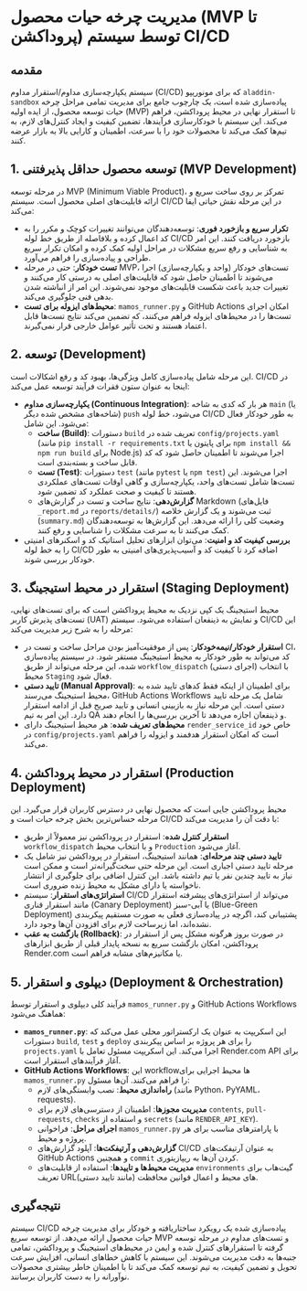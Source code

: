 # مدیریت چرخه حیات محصول (MVP تا پروداکشن) توسط سیستم CI/CD

## مقدمه
سیستم یکپارچه‌سازی مداوم/استقرار مداوم (CI/CD) که برای مونوریپو `aladdin-sandbox` پیاده‌سازی شده است، یک چارچوب جامع برای مدیریت تمامی مراحل چرخه حیات توسعه محصول، از ایده اولیه (MVP) تا استقرار نهایی در محیط پروداکشن، فراهم می‌کند. این سیستم با خودکارسازی فرآیندها، تضمین کیفیت و ایجاد کنترل‌های لازم، به تیم‌ها کمک می‌کند تا محصولات خود را با سرعت، اطمینان و کارایی بالا به بازار عرضه کنند.

## 1. توسعه محصول حداقل پذیرفتنی (MVP Development)
در مرحله توسعه MVP (Minimum Viable Product)، تمرکز بر روی ساخت سریع و ارائه قابلیت‌های اصلی محصول است. سیستم CI/CD در این مرحله نقش حیاتی ایفا می‌کند:

*   **تکرار سریع و بازخورد فوری**: توسعه‌دهندگان می‌توانند تغییرات کوچک و مکرر را به کد اعمال کرده و بلافاصله از طریق خط لوله CI/CD بازخورد دریافت کنند. این امر به شناسایی و رفع سریع مشکلات در مراحل اولیه کمک کرده و امکان تکرار سریع طراحی و پیاده‌سازی را فراهم می‌آورد.
*   **تست خودکار**: حتی در مرحله MVP، تست‌های خودکار (واحد و یکپارچه‌سازی) اجرا می‌شوند تا اطمینان حاصل شود که قابلیت‌های اصلی به درستی کار می‌کنند و تغییرات جدید باعث شکست قابلیت‌های موجود نمی‌شوند. این امر از انباشته شدن بدهی فنی جلوگیری می‌کند.
*   **محیط‌های ایزوله برای تست**: `mamos_runner.py` و GitHub Actions امکان اجرای تست‌ها را در محیط‌های ایزوله فراهم می‌کنند، که تضمین می‌کند نتایج تست‌ها قابل اعتماد هستند و تحت تأثیر عوامل خارجی قرار نمی‌گیرند.

## 2. توسعه (Development)
این مرحله شامل پیاده‌سازی کامل ویژگی‌ها، بهبود کد و رفع اشکالات است. CI/CD در اینجا به عنوان ستون فقرات فرآیند توسعه عمل می‌کند:

*   **یکپارچه‌سازی مداوم (Continuous Integration)**: هر بار که کدی به شاخه `main` (یا شاخه‌های مشخص شده دیگر) `push` می‌شود، خط لوله CI/CD به طور خودکار فعال می‌شود. این شامل:
    *   **ساخت (Build)**: دستورات `build` تعریف شده در `config/projects.yaml` (مانند `pip install -r requirements.txt` برای پایتون یا `npm install && npm run build` برای Node.js) اجرا می‌شوند تا اطمینان حاصل شود که کد قابل ساخت و بسته‌بندی است.
    *   **تست (Test)**: دستورات `test` (مانند `pytest` یا `npm test`) اجرا می‌شوند. این تست‌ها شامل تست‌های واحد، یکپارچه‌سازی و گاهی اوقات تست‌های عملکردی هستند تا کیفیت و صحت عملکرد کد تضمین شود.
    *   **گزارش‌دهی**: نتایج ساخت و تست در گزارش‌های Markdown (فایل‌های `_report.md` در `reports/details/`) ثبت می‌شوند و یک گزارش خلاصه (`summary.md`) وضعیت کلی را ارائه می‌دهد. این گزارش‌ها به توسعه‌دهندگان کمک می‌کنند تا به سرعت مشکلات را شناسایی و رفع کنند.
*   **بررسی کیفیت کد و امنیت**: می‌توان ابزارهای تحلیل استاتیک کد و اسکنرهای امنیتی را به خط لوله CI/CD اضافه کرد تا کیفیت کد و آسیب‌پذیری‌های امنیتی به طور خودکار بررسی شوند.

## 3. استقرار در محیط استیجینگ (Staging Deployment)
محیط استیجینگ یک کپی نزدیک به محیط پروداکشن است که برای تست‌های نهایی، تست‌های پذیرش کاربر (UAT) و نمایش به ذینفعان استفاده می‌شود. سیستم CI/CD این مرحله را به شرح زیر مدیریت می‌کند:

*   **استقرار خودکار/نیمه‌خودکار**: پس از موفقیت‌آمیز بودن مراحل ساخت و تست در CI، کد می‌تواند به طور خودکار به محیط استیجینگ مستقر شود. در سیستم پیاده‌سازی شده، این مرحله می‌تواند از طریق `workflow_dispatch` (اجرای دستی) با انتخاب محیط `Staging` فعال شود.
*   **تایید دستی (Manual Approval)**: برای اطمینان از اینکه فقط کدهای تایید شده به محیط استیجینگ می‌رسند، GitHub Actions Workflows شامل یک مرحله تایید دستی است. این مرحله نیاز به بازبینی انسانی و تایید صریح قبل از ادامه استقرار دارد. این امر به تیم QA و ذینفعان اجازه می‌دهد تا آخرین بررسی‌ها را انجام دهند.
*   **محیط‌های تعریف شده**: هر محیط استیجینگ دارای `render_service_id` خاص خود در `config/projects.yaml` است که امکان استقرار هدفمند و ایزوله را فراهم می‌کند.

## 4. استقرار در محیط پروداکشن (Production Deployment)
محیط پروداکشن جایی است که محصول نهایی در دسترس کاربران قرار می‌گیرد. این مرحله حساس‌ترین بخش چرخه حیات است و CI/CD با دقت آن را مدیریت می‌کند:

*   **استقرار کنترل شده**: استقرار در پروداکشن نیز معمولاً از طریق `workflow_dispatch` و با انتخاب محیط `Production` آغاز می‌شود.
*   **تایید دستی چند مرحله‌ای**: همانند استیجینگ، استقرار در پروداکشن نیز شامل یک مرحله تایید دستی اجباری است. این مرحله حتی سخت‌گیرانه‌تر است و ممکن است نیاز به تایید چندین نفر یا تیم داشته باشد. این کنترل اضافی برای جلوگیری از انتشار ناخواسته یا دارای مشکل به محیط زنده ضروری است.
*   **استراتژی‌های استقرار**: سیستم CI/CD می‌تواند از استراتژی‌های پیشرفته استقرار مانند استقرار قناری (Canary Deployment) یا آبی-سبز (Blue-Green Deployment) پشتیبانی کند، اگرچه در پیاده‌سازی فعلی به صورت مستقیم پیکربندی نشده‌اند، اما زیرساخت لازم برای افزودن آن‌ها وجود دارد.
*   **بازگشت به عقب (Rollback)**: در صورت بروز هرگونه مشکل پس از استقرار در پروداکشن، امکان بازگشت سریع به نسخه پایدار قبلی از طریق ابزارهای Render.com یا مکانیزم‌های مشابه فراهم است.

## 5. دیپلوی و استقرار (Deployment & Orchestration)
فرآیند کلی دیپلوی و استقرار توسط `mamos_runner.py` و GitHub Actions Workflows هماهنگ می‌شود:

*   **`mamos_runner.py`**: این اسکریپت به عنوان یک ارکستراتور محلی عمل می‌کند که دستورات `build`, `test` و `deploy` را برای هر پروژه بر اساس پیکربندی `projects.yaml` اجرا می‌کند. این اسکریپت مسئول تعامل با Render.com API برای آغاز فرآیندهای استقرار است.
*   **GitHub Actions Workflows**: این workflowها محیط اجرایی برای `mamos_runner.py` را فراهم می‌کنند. آن‌ها مسئول:
    *   **راه‌اندازی محیط**: نصب وابستگی‌های لازم (مانند Python، PyYAML، requests).
    *   **مدیریت مجوزها**: اطمینان از دسترسی‌های لازم برای `contents`, `pull-requests`, `checks` و استفاده از `secrets` (مانند `RENDER_API_KEY`).
    *   **اجرای مراحل**: فراخوانی `mamos_runner.py` با پارامترهای مناسب برای هر پروژه و محیط.
    *   **گزارش‌دهی و آرتیفکت‌ها**: آپلود گزارش‌های CI/CD به عنوان آرتیفکت‌های GitHub Actions و همچنین `commit` کردن آن‌ها به ریپازیتوری.
    *   **مدیریت محیط‌ها و تاییدها**: استفاده از قابلیت‌های `environments` گیت‌هاب برای تعریف URLهای محیط و اعمال قوانین محافظت (مانند تایید دستی).

## نتیجه‌گیری
سیستم CI/CD پیاده‌سازی شده یک رویکرد ساختاریافته و خودکار برای مدیریت چرخه حیات محصول ارائه می‌دهد. از توسعه سریع MVP و تست‌های مداوم در مرحله توسعه گرفته تا استقرارهای کنترل شده و ایمن در محیط‌های استیجینگ و پروداکشن، تمامی جنبه‌ها به دقت مدیریت می‌شوند. این سیستم با کاهش خطاهای انسانی، افزایش سرعت تحویل و تضمین کیفیت، به تیم توسعه کمک می‌کند تا با اطمینان خاطر بیشتری محصولات نوآورانه را به دست کاربران برسانند.
